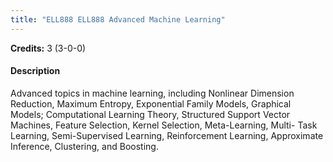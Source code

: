 ```yaml
---
title: "ELL888 ELL888 Advanced Machine Learning"
---
```

**Credits:** 3 (3-0-0)

#### Description
Advanced topics in machine learning, including Nonlinear Dimension Reduction, Maximum Entropy, Exponential Family Models, Graphical Models; Computational Learning Theory, Structured Support Vector Machines, Feature Selection, Kernel Selection, Meta-Learning, Multi- Task Learning, Semi-Supervised Learning, Reinforcement Learning, Approximate Inference, Clustering, and Boosting.
